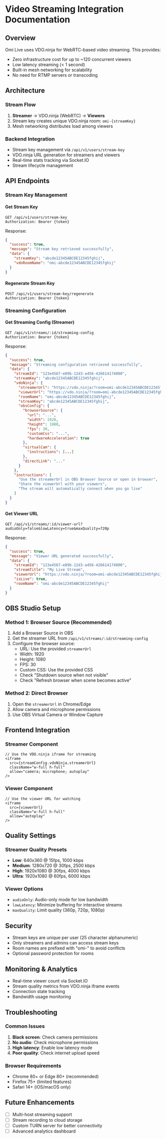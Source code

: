 # Video Streaming Integration Documentation

## Overview
Omi Live uses VDO.ninja for WebRTC-based video streaming. This provides:
- Zero infrastructure cost for up to ~120 concurrent viewers
- Low latency streaming (< 1 second)
- Built-in mesh networking for scalability
- No need for RTMP servers or transcoding

## Architecture

### Stream Flow
1. **Streamer** → VDO.ninja (WebRTC) → **Viewers**
2. Stream key creates unique VDO.ninja room: `omi-{streamKey}`
3. Mesh networking distributes load among viewers

### Backend Integration
- Stream key management via `/api/v1/users/stream-key`
- VDO.ninja URL generation for streamers and viewers
- Real-time stats tracking via Socket.IO
- Stream lifecycle management

## API Endpoints

### Stream Key Management

#### Get Stream Key
```
GET /api/v1/users/stream-key
Authorization: Bearer {token}
```

Response:
```json
{
  "success": true,
  "message": "Stream key retrieved successfully",
  "data": {
    "streamKey": "abcde12345ABCDE12345fghij",
    "vdoRoomName": "omi-abcde12345ABCDE12345fghij"
  }
}
```

#### Regenerate Stream Key
```
POST /api/v1/users/stream-key/regenerate
Authorization: Bearer {token}
```

### Streaming Configuration

#### Get Streaming Config (Streamer)
```
GET /api/v1/streams/:id/streaming-config
Authorization: Bearer {token}
```

Response:
```json
{
  "success": true,
  "message": "Streaming configuration retrieved successfully",
  "data": {
    "streamId": "123e4567-e89b-12d3-a456-426614174000",
    "streamKey": "abcde12345ABCDE12345fghij",
    "vdoNinja": {
      "streamerUrl": "https://vdo.ninja/?room=omi-abcde12345ABCDE12345fghij&push=abcde12345ABCDE12345fghij&...",
      "viewerUrl": "https://vdo.ninja/?room=omi-abcde12345ABCDE12345fghij&view=abcde12345ABCDE12345fghij&...",
      "roomName": "omi-abcde12345ABCDE12345fghij",
      "streamKey": "abcde12345ABCDE12345fghij",
      "obsConfig": {
        "browserSource": {
          "url": "...",
          "width": 1920,
          "height": 1080,
          "fps": 30,
          "customCss": "...",
          "hardwareAcceleration": true
        },
        "virtualCam": {
          "instructions": [...]
        },
        "directLink": "..."
      }
    },
    "instructions": [
      "Use the streamerUrl in OBS Browser Source or open in browser",
      "Share the viewerUrl with your viewers",
      "The stream will automatically connect when you go live"
    ]
  }
}
```

#### Get Viewer URL
```
GET /api/v1/streams/:id/viewer-url?audioOnly=false&lowLatency=true&maxQuality=720p
```

Response:
```json
{
  "success": true,
  "message": "Viewer URL generated successfully",
  "data": {
    "streamId": "123e4567-e89b-12d3-a456-426614174000",
    "streamTitle": "My Live Stream",
    "viewerUrl": "https://vdo.ninja/?room=omi-abcde12345ABCDE12345fghij&view=abcde12345ABCDE12345fghij&...",
    "isLive": true,
    "roomName": "omi-abcde12345ABCDE12345fghij"
  }
}
```

## OBS Studio Setup

### Method 1: Browser Source (Recommended)
1. Add a Browser Source in OBS
2. Get the streamer URL from `/api/v1/streams/:id/streaming-config`
3. Configure the browser source:
   - URL: Use the provided `streamerUrl`
   - Width: 1920
   - Height: 1080
   - FPS: 30
   - Custom CSS: Use the provided CSS
   - Check "Shutdown source when not visible"
   - Check "Refresh browser when scene becomes active"

### Method 2: Direct Browser
1. Open the `streamerUrl` in Chrome/Edge
2. Allow camera and microphone permissions
3. Use OBS Virtual Camera or Window Capture

## Frontend Integration

### Streamer Component
```tsx
// Use the VDO.ninja iframe for streaming
<iframe
  src={streamConfig.vdoNinja.streamerUrl}
  className="w-full h-full"
  allow="camera; microphone; autoplay"
/>
```

### Viewer Component
```tsx
// Use the viewer URL for watching
<iframe
  src={viewerUrl}
  className="w-full h-full"
  allow="autoplay"
/>
```

## Quality Settings

### Streamer Quality Presets
- **Low**: 640x360 @ 15fps, 1000 kbps
- **Medium**: 1280x720 @ 30fps, 2500 kbps
- **High**: 1920x1080 @ 30fps, 4000 kbps
- **Ultra**: 1920x1080 @ 60fps, 6000 kbps

### Viewer Options
- `audioOnly`: Audio-only mode for low bandwidth
- `lowLatency`: Minimize buffering for interactive streams
- `maxQuality`: Limit quality (360p, 720p, 1080p)

## Security
- Stream keys are unique per user (25 character alphanumeric)
- Only streamers and admins can access stream keys
- Room names are prefixed with "omi-" to avoid conflicts
- Optional password protection for rooms

## Monitoring & Analytics
- Real-time viewer count via Socket.IO
- Stream quality metrics from VDO.ninja iframe events
- Connection state tracking
- Bandwidth usage monitoring

## Troubleshooting

### Common Issues
1. **Black screen**: Check camera permissions
2. **No audio**: Check microphone permissions
3. **High latency**: Enable low latency mode
4. **Poor quality**: Check internet upload speed

### Browser Requirements
- Chrome 80+ or Edge 80+ (recommended)
- Firefox 75+ (limited features)
- Safari 14+ (iOS/macOS only)

## Future Enhancements
- [ ] Multi-host streaming support
- [ ] Stream recording to cloud storage
- [ ] Custom TURN server for better connectivity
- [ ] Advanced analytics dashboard